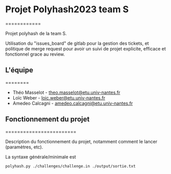 # Projet Polyhash2023 team S
============

Projet polyhash de la team S.

Utilisation du "issues_board" de gitlab pour la gestion des tickets, et politique de merge request pour avoir un suivi de projet explicite, efficace et fonctionnel grace au review.

## L'équipe
========

- Théo Masselot - theo.masselot@etu.univ-nantes.fr
- Loïc Weber - loic.weber@etu.univ-nantes.fr
- Amedeo Calcagni - amedeo.calcagni@etu.univ-nantes.fr

## Fonctionnement du projet
========================

Description du fonctionnement du projet, notamment comment le lancer (paramètres, etc).

La syntaxe générale/minimale est

    polyhash.py ./challenges/challenge.in ./output/sortie.txt

